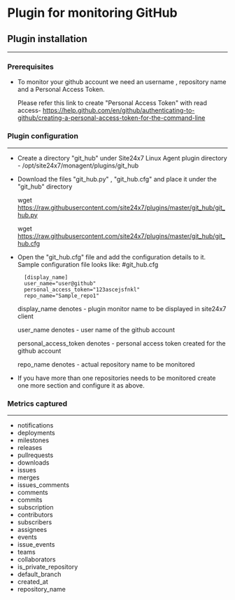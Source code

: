 # Plugin for monitoring GitHub

## Plugin installation
___
### Prerequisites
* To monitor your github account we need an username , repository name and a Personal Access Token.
	
	Please refer this link to create "Personal Access Token" with read access- https://help.github.com/en/github/authenticating-to-github/creating-a-personal-access-token-for-the-command-line

### Plugin configuration
---

* Create a directory "git_hub" under Site24x7 Linux Agent plugin directory - /opt/site24x7/monagent/plugins/git_hub

* Download the files "git_hub.py" , "git_hub.cfg" and place it under the "git_hub" directory

	wget https://raw.githubusercontent.com/site24x7/plugins/master/git_hub/git_hub.py

	wget https://raw.githubusercontent.com/site24x7/plugins/master/git_hub/git_hub.cfg
	

* Open the "git_hub.cfg" file and add the configuration details to it.
	Sample configuration file looks like:
	#git_hub.cfg
		
		[display_name]
		user_name="user@github"
		personal_access_token="123ascejsfnkl"
		repo_name="Sample_repo1"

	display_name denotes - plugin monitor name to be displayed in site24x7 client
	
	user_name denotes - user name of the github account
	
	personal_access_token denotes - personal access token created for the github account 
	
	repo_name denotes - actual repository name to be monitored

* If you have more than one repositories needs to be monitored create one more section and configure it as above.


### Metrics captured
---
* notifications
* deployments
* milestones
* releases
* pullrequests
* downloads
* issues
* merges
* issues_comments
* comments
* commits
* subscription
* contributors
* subscribers
* assignees
* events
* issue_events
* teams
* collaborators
* is_private_repository
* default_branch
* created_at
* repository_name
